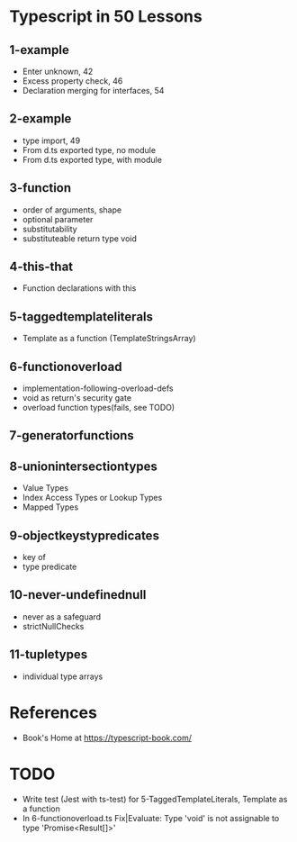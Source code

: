 # Typescript in 50 Lessons

## 1-example

- Enter unknown, 42
- Excess property check, 46
- Declaration merging for interfaces, 54

## 2-example

- type import, 49
- From d.ts exported type, no module
- From d.ts exported type, with module

## 3-function

- order of arguments, shape
- optional parameter
- substitutability
- substituteable return type void

## 4-this-that

- Function declarations with this

## 5-taggedtemplateliterals

- Template as a function (TemplateStringsArray)

## 6-functionoverload

- implementation-following-overload-defs
- void as return's security gate
- overload function types(fails, see TODO)

## 7-generatorfunctions

## 8-unionintersectiontypes

- Value Types
- Index Access Types or Lookup Types
- Mapped Types

## 9-objectkeystypredicates

- key of
- type predicate

## 10-never-undefinednull

- never as a safeguard
- strictNullChecks

## 11-tupletypes

- individual type arrays

# References

- Book's Home at https://typescript-book.com/

# TODO

- Write test (Jest with ts-test) for 5-TaggedTemplateLiterals, Template as a function
- In 6-functionoverload.ts Fix|Evaluate: Type 'void' is not assignable to type 'Promise<Result[]>'
